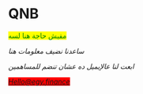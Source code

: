 # QNB

<mark style="color:green;">مفيش حاجة هنا لسه</mark>

















_ساعدنا نضيف معلومات هنا_

_ابعت لنا عالإيميل ده عشان تنضم للمساهمين_

_<mark style="background-color:red;">Hello@egy.finance</mark>_

